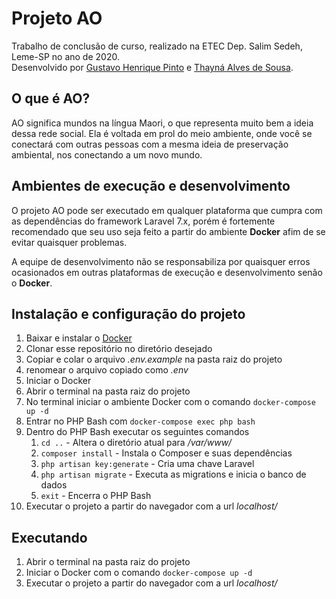 # Projeto AO
Trabalho de conclusão de curso, realizado na ETEC Dep. Salim Sedeh, Leme-SP no ano de 2020.  
Desenvolvido por [Gustavo Henrique Pinto][2] e [Thayná Alves de Sousa][3].  

## O que é AO?
AO significa mundos na língua Maori, o que representa muito bem a ideia dessa rede social. Ela é voltada em prol do meio ambiente, onde você se conectará com outras pessoas com a mesma ideia de preservação ambiental, nos conectando a um novo mundo.  

## Ambientes de execução e desenvolvimento
O projeto AO pode ser executado em qualquer plataforma que cumpra com as dependências do framework Laravel 7.x, porém é fortemente recomendado que seu uso seja feito a partir do ambiente **Docker** afim de se evitar quaisquer problemas.  

A equipe de desenvolvimento não se responsabiliza por quaisquer erros ocasionados em outras plataformas de execução e desenvolvimento senão o **Docker**.  

## Instalação e configuração do projeto
1. Baixar e instalar o [Docker][1]  
2. Clonar esse repositório no diretório desejado  
3. Copiar e colar o arquivo _.env.example_ na pasta raiz do projeto  
4. renomear o arquivo copiado como _.env_
5. Iniciar o Docker  
6. Abrir o terminal na pasta raiz do projeto  
7. No terminal iniciar o ambiente Docker com o comando `docker-compose up -d`  
8. Entrar no PHP Bash com `docker-compose exec php bash`  
9. Dentro do PHP Bash executar os seguintes comandos  
    1. `cd ..` - Altera o diretório atual para _/var/www/_  
    2. `composer install` - Instala o Composer e suas dependências  
    3. `php artisan key:generate` - Cria uma chave Laravel  
    4. `php artisan migrate` - Executa as migrations e inicia o banco de dados  
    5. `exit` - Encerra o PHP Bash  
10. Executar o projeto a partir do navegador com a url _localhost/_ 

## Executando
1. Abrir o terminal na pasta raiz do projeto  
2. Iniciar o Docker com o comando `docker-compose up -d`  
3. Executar o projeto a partir do navegador com a url _localhost/_  


[1]: https://www.docker.com/get-started
[2]: https://github.com/ghp2201
[3]: https://github.com/thaynaas
